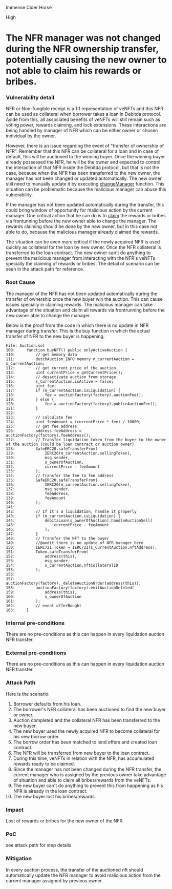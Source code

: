 Immense Cider Horse

High

# The NFR manager was not changed during the NFR ownership transfer, potentially causing the new owner to not able to claim his rewards or bribes.

### Vulnerability detail

NFR or Non-fungible receipt is a 1:1 representation of veNFTs and this NFR can be used as collateral when borrower takes a loan in Debitda protocol. Aside from this, all associated benefits of veNFTs will still remain such as voting power, rewards claiming, and lock extensions. These interactions are being handled by manager of NFR which can be either owner or chosen individual by the owner. 

However, there is an issue regarding the event of "transfer of ownership of NFR". Remember that this NFR can be collateral for a loan and in case of default, this will be auctioned to the winning buyer. Once the winning buyer already possessed the NFR, he will be the owner and expected to control the interaction of that NFR inside the Debitda protocol, but that is not the case, because when the NFR has been transferred to the new owner, the manager has not been changed or updated automatically.  The new owner still need to manually update it by executing [changeManager](https://github.com/sherlock-audit/2024-11-debita-finance-v3/blob/main/Debita-V3-Contracts/contracts/Non-Fungible-Receipts/veNFTS/Aerodrome/veNFTAerodrome.sol#L110-L123) function. This situation can be problematic because the malicious manager can abuse this vulnerability.

If the manager has not been updated automatically during the transfer, this could bring window of opportunity for malicious action by the current manager. One critical action that he can do is to [claim](https://github.com/sherlock-audit/2024-11-debita-finance-v3/blob/main/Debita-V3-Contracts/contracts/Non-Fungible-Receipts/veNFTS/Aerodrome/Receipt-veNFT.sol#L128-L142) the rewards or bribes via frontunning before the new owner able to change the manager. The rewards claiming should be done by the new owner, but in this case not able to do, because the malicious manager already claimed the rewards.

The situation can be even more critical if the newly acquired NFR is used quickly as collateral for the loan by new owner. Once the NFR collateral is transferred to the loan contract. The new owner can't do anything to prevent the malicious manager from interacting with the NFR's veNFTs specially the claiming of rewards or bribes. The detail of scenario can be seen in the attack path for reference.


### Root Cause

The manager of the NFR has not been updated automatically during the transfer of ownership once the new buyer win the auction. This can cause issues specially in claiming rewards. The malicious manager can take advantage of the situation and claim all rewards via frontrunning before the new owner able to change the manager.

Below is the proof from the code in which there is no update in NFR manager during transfer. This is the buy function in which the actual transfer of NFR to the new buyer is happening.

```Solidity
File: Auction.sol
109:     function buyNFT() public onlyActiveAuction {
110:         // get memory data
111:         dutchAuction_INFO memory m_currentAuction = s_CurrentAuction;
112:         // get current price of the auction
113:         uint currentPrice = getCurrentPrice();
114:         // desactivate auction from storage
115:         s_CurrentAuction.isActive = false;
116:         uint fee;
117:         if (m_currentAuction.isLiquidation) {
118:             fee = auctionFactory(factory).auctionFee();
119:         } else {
120:             fee = auctionFactory(factory).publicAuctionFee();
121:         }
122: 
123:         // calculate fee
124:         uint feeAmount = (currentPrice * fee) / 10000;
125:         // get fee address
126:         address feeAddress = auctionFactory(factory).feeAddress();
127:         // Transfer liquidation token from the buyer to the owner of the auction (could be loan contract or auction owner)
128:         SafeERC20.safeTransferFrom(
129:             IERC20(m_currentAuction.sellingToken),
130:             msg.sender,
131:             s_ownerOfAuction,
132:             currentPrice - feeAmount
133:         );
134:         // Transfer the fee to fee address
135:         SafeERC20.safeTransferFrom(
136:             IERC20(m_currentAuction.sellingToken),
137:             msg.sender,
138:             feeAddress,
139:             feeAmount
140:         );
141: 
142:         // If it's a liquidation, handle it properly
143:         if (m_currentAuction.isLiquidation) {
144:             debitaLoan(s_ownerOfAuction).handleAuctionSell(
145:                 currentPrice - feeAmount
146:             );  
147:         }
148:         // Transfer the NFT to the buyer
149:         //@audit there is no update of NFR manager here
150:         IERC721 Token = IERC721(s_CurrentAuction.nftAddress);
151:         Token.safeTransferFrom(
152:             address(this),
153:             msg.sender,
154:             s_CurrentAuction.nftCollateralID
155:         );
156: 
157:         auctionFactory(factory)._deleteAuctionOrder(address(this));
158:         auctionFactory(factory).emitAuctionDeleted(
159:             address(this),
160:             s_ownerOfAuction
161:         );
162:         // event offerBought
163:     }
```

### Internal pre-conditions
There are no pre-conditions as this can happen in every liquidation auction NFR transfer.

### External pre-conditions
There are no pre-conditions as this can happen in every liquidation auction NFR transfer.

### Attack Path
Here is the scenario:
1. Borrower defaults from his loan.
2. The borrower's NFR collateral has been auctioned to find the new buyer or owner.
3. Auction completed and the collateral NFR has been transferred to the new buyer.
4. The new buyer used the newly acquired NFR to become collateral for his new borrow order.
5. The borrow order has been matched to lend offers and created loan contract.
6. The NFR will be transferred from new buyer to the loan contract.
7. During this time, veNFTs in relation with the NFR, has accumulated rewards ready to be claimed.
8. Since the manager has not been changed during the NFR transfer, the current manager who is assigned by the previous owner take advantage of situation and able to claim all bribes/rewards from the veNFTs.
9. The new buyer can't do anything to prevent this from happening as his NFR is already in the loan contract.
10. The new buyer lost his bribes/rewards. 


### Impact

Lost of rewards or bribes for the new owner of the NFR.

### PoC

see attack path for step details

### Mitigation

In every auction process, the transfer of the auctioned nft should automatically update the NFR manager to avoid malicious action from the current manager assigned by previous owner.